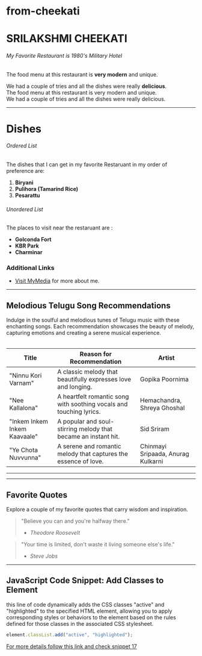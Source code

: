 # from-cheekati
# SRILAKSHMI CHEEKATI
###### My Favorite Restaurant is 1980's Military Hotel
The food menu at this restaurant is __very modern__ and unique.<br>

We had a couple of tries and all the dishes were really __delicious__.<br>
The food menu at this restaurant is very modern and unique. <br>
We had a couple of tries and all the dishes were really delicious.<br>

---
# Dishes
###### Ordered List
The dishes that I can get in my favorite Restaruant in my order of preference are:
1. **Biryani**
2. **Pulihora (Tamarind Rice)**
3. **Pesarattu**

###### Unordered List
The places to visit near the restaruant are :

- **Golconda Fort**
- **KBR Park**
- **Charminar**

### Additional Links

- [Visit MyMedia](paste_media_url_here) for more about me.


---
## Melodious Telugu Song Recommendations

Indulge in the soulful and melodious tunes of Telugu music with these enchanting songs. Each recommendation showcases the beauty of melody, capturing emotions and creating a serene musical experience.
<br>
<br>

| **Title**                      | **Reason for Recommendation**                                        | **Artist**               |
|-------------------------------|-------------------------------------------------------------------|--------------------------|
| "Ninnu Kori Varnam"           | A classic melody that beautifully expresses love and longing.      | Gopika Poornima          |
| "Nee Kallalona"               | A heartfelt romantic song with soothing vocals and touching lyrics. | Hemachandra, Shreya Ghoshal |
| "Inkem Inkem Inkem Kaavaale"  | A popular and soul-stirring melody that became an instant hit.     | Sid Sriram               |
| "Ye Chota Nuvvunna"           | A serene and romantic melody that captures the essence of love.    | Chinmayi Sripaada, Anurag Kulkarni |

---
---
## Favorite Quotes

Explore a couple of my favorite quotes that carry wisdom and inspiration.

> "Believe you can and you're halfway there."
> - *Theodore Roosevelt*

> "Your time is limited, don't waste it living someone else's life."
> - *Steve Jobs*

---
## JavaScript Code Snippet: Add Classes to Element

 this line of code dynamically adds the CSS classes "active" and "highlighted" to the specified HTML element, allowing you to apply corresponding styles or behaviors to the element based on the rules defined for those classes in the associated CSS stylesheet.

```javascript
element.classList.add("active", "highlighted");
```
[For more details follow this link and check snippet 17](https://code.pieces.app/collections/javascript)
